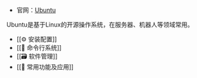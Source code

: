 + 官网：[Ubuntu](https://ubuntu.com/)

Ubuntu是基于Linux的开源操作系统，在服务器、机器人等领域常用。

+ [[⚙ 安装配置]]
+ [[💾 命令行系统]]
+ [[🗃 软件管理]]
+ [[🧩 常用功能及应用]]
